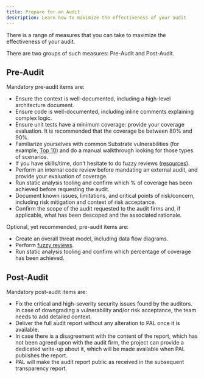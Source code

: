 ```yaml
---
title: Prepare for an Audit
description: Learn how to maximize the effectiveness of your audit
---
```


There is a range of measures that you can take to maximize the effectiveness of your audit.

There are two groups of such measures: Pre-Audit and Post-Audit.

## Pre-Audit

Mandatory pre-audit items are:

* Ensure the context is well-documented, including a high-level architecture document.
* Ensure code is well-documented, including inline comments explaining complex logic.
* Ensure unit tests have a minimum coverage: provide your coverage evaluation. It is recommended that the coverage be between 80% and 90%.
* Familiarize yourselves with common Substrate vulnerabilities (for example, [Top 10](https://forum.polkadot.network/t/common-vulnerabilities-in-substrate-polkadot-development/3938)) and do a manual walkthrough looking for those types of scenarios.
* If you have skills/time, don’t hesitate to do fuzzy reviews ([resources](https://forum.polkadot.network/t/security-fuzzers-in-polkadot-ecosystem/5948)).
* Perform an internal code review before mandating an external audit, and provide your evaluation of coverage.
* Run static analysis tooling and confirm which % of coverage has been achieved before requesting the audit.
* Document known issues, limitations, and critical points of risk/concern, including risk mitigation and context of risk acceptance.
* Confirm the scope of the audit requested to the audit firms and, if applicable, what has been descoped and the associated rationale.

Optional, yet recommended, pre-audit items are:

* Create an overall threat model, including data flow diagrams.
* Perform [fuzzy reviews](https://forum.polkadot.network/t/security-fuzzers-in-polkadot-ecosystem/5948).
* Run static analysis tooling and confirm which percentage of coverage has been achieved.
 
## Post-Audit

Mandatory post-audit items are:

* Fix the critical and high-severity security issues found by the auditors. In case of downgrading a vulnerability and/or risk acceptance, the team needs to add detailed context.
* Deliver the full audit report without any alteration to PAL once it is available.
* In case there is a disagreement with the content of the report, which has not been agreed upon with the audit firm, the project can provide a dedicated write-up about it, which will be made available when PAL publishes the report.
* PAL will make the audit report public as received in the subsequent transparency report.

